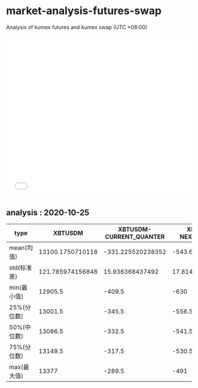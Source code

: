 # market-analysis-futures-swap
Analysis of kumex futures and kumex swap (UTC +08:00)

<iframe width="100%" height="440" src="./data.html" frameborder="no" border="0" scrolling="no"></iframe>

## analysis : 2020-10-25

type|XBTUSDM|XBTUSDM-CURRENT_QUANTER|XBTUSDM-NEXT_QUANTER|
---|---|---|---
mean(均值) | 13100.1750710118 | -331.225520238352 | -543.642426827009
std(标准差) | 121.785974156848 | 15.936368437492 | 17.8146767502705
min(最小值) | 12905.5 | -409.5 | -630
25%(分位数) | 13001.5 | -345.5 | -556.5
50%(中位数) | 13086.5 | -332.5 | -541.5
75%(分位数) | 13149.5 | -317.5 | -530.5
max(最大值) | 13377 | -289.5 | -491
